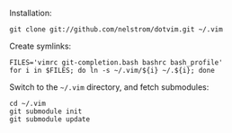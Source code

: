 Installation:

    git clone git://github.com/nelstrom/dotvim.git ~/.vim

Create symlinks:

    FILES='vimrc git-completion.bash bashrc bash_profile'
    for i in $FILES; do ln -s ~/.vim/${i} ~/.${i}; done

Switch to the `~/.vim` directory, and fetch submodules:

    cd ~/.vim
    git submodule init
    git submodule update

